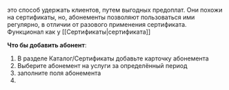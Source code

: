 это способ удержать клиентов, путем выгодных предоплат. 
Они похожи на сертификаты, но, абонементы позволяют пользоваться ими регулярно, в отличии от разового применения сертификата.
Функционал как у [[Сертификаты|сертификата]]

**Что бы добавить абонент**:
1. В разделе Каталог/Сертификаты добавьте карточку абонемента
2. Выберите абонемент на услуги за определённый период
3. заполните поля абонемента
4. 

